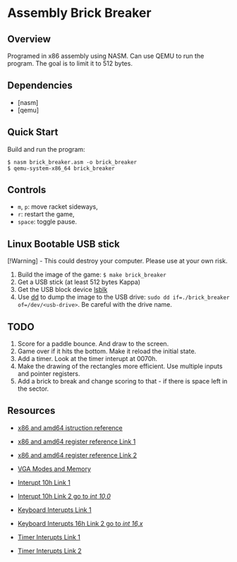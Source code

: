 # Assembly Brick Breaker

## Overview

Programed in x86 assembly using NASM. Can use QEMU to run the program. The goal is to limit it to 512 bytes.

## Dependencies

- [nasm]
- [qemu]

## Quick Start

Build and run the program:
```console
$ nasm brick_breaker.asm -o brick_breaker
$ qemu-system-x86_64 brick_breaker
```

## Controls

- `m`, `p`: move racket sideways,
- `r`: restart the game,
- `space`: toggle pause.

## Linux Bootable USB stick

[!Warning] - This could destroy your computer. Please use at your own risk.

1. Build the image of the game: `$ make brick_breaker`
2. Get a USB stick (at least 512 bytes Kappa)
4. Get the USB block device [lsblk](https://linux.die.net/man/8/lsblk)
5. Use [dd](https://linux.die.net/man/1/dd) to dump the image to the USB drive: `sudo dd if=./brick_breaker of=/dev/<usb-drive>`. Be careful with the drive name.

## TODO

1. Score for a paddle bounce. And draw to the screen.
2. Game over if it hits the bottom. Make it reload the initial state.
3. Add a timer. Look at the timer interupt at 0070h.
4. Make the drawing of the rectangles more efficient. Use multiple inputs and pointer registers.
5. Add a brick to break and change scoring to that - if there is space left in the sector.

## Resources

- [x86 and amd64 istruction reference](https://www.felixcloutier.com/x86/index.html)
- [x86 and amd64 register reference Link 1](https://www.eecg.utoronto.ca/~amza/www.mindsec.com/files/x86regs.html)
- [x86 and amd64 register reference Link 2](https://en.wikibooks.org/wiki/X86_Assembly/X86_Architecture)


- [VGA Modes and Memory](https://wiki.osdev.org/Drawing_In_a_Linear_Framebuffer)
- [Interupt 10h Link 1](http://www.ctyme.com/intr/int-10.htm)
- [Interupt 10h Link 2 go to *int 10,0*](https://stanislavs.org/helppc/int_10.html)


- [Keyboard Interupts Link 1](http://www.ctyme.com/intr/int-16.htm)
- [Keyboard Interupts 16h Link 2 go to *int 16,x*](https://stanislavs.org/helppc/int_16.html)


- [Timer Interupts Link 1](http://www.ctyme.com/intr/rb-2703.htm)
- [Timer Interupts Link 2](https://stanislavs.org/helppc/int_21.html)

